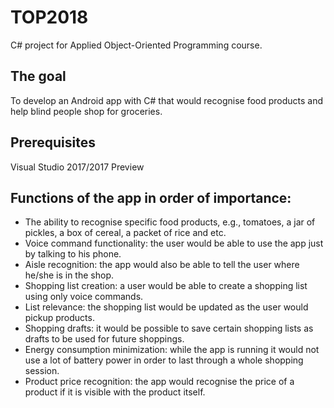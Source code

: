 # TOP2018
C# project for Applied Object-Oriented Programming course.

## The goal
To develop an Android app with C# that would recognise food products and help blind people shop for groceries.

## Prerequisites
Visual Studio 2017/2017 Preview

## Functions of the app in order of importance:
- The ability to recognise specific food products, e.g., tomatoes, a jar of pickles, a box of cereal, a packet of rice and etc.
- Voice command functionality: the user would be able to use the app just by talking to his phone.
- Aisle recognition: the app would also be able to tell the user where he/she is in the shop.
- Shopping list creation: a user would be able to create a shopping list using only voice commands.
- List relevance: the shopping list would be updated as the user would pickup products.
- Shopping drafts: it would be possible to save certain shopping lists as drafts to be used for future shoppings.
- Energy consumption minimization: while the app is running it would not use a lot of battery power in order to last through a whole shopping session.
- Product price recognition: the app would recognise the price of a product if it is visible with the product itself.
